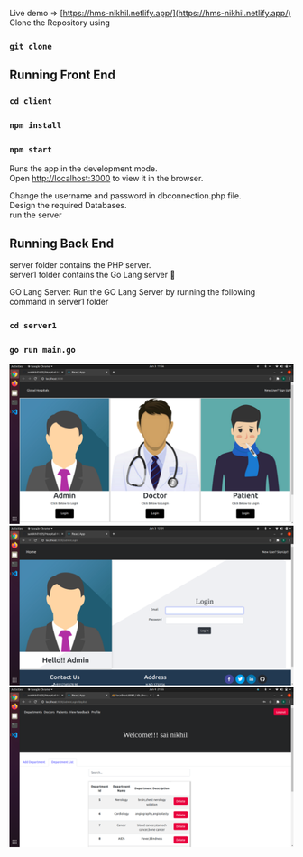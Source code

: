 Live demo => [https://hms-nikhil.netlify.app/](https://hms-nikhil.netlify.app/)
Clone the Repository using 

### `git clone`

## Running Front End

### `cd client`
### `npm install` 
### `npm start`

Runs the app in the development mode.\
Open [http://localhost:3000](http://localhost:3000) to view it in the browser.

Change the username and password in dbconnection.php file.\
Design the required Databases.\
run the server

## Running Back End
server folder contains the PHP server.\
server1 folder contains the Go Lang server 🙂

GO Lang Server:
Run the GO Lang Server by running the following command in server1 folder
###  `cd server1`
### `go run main.go`

<img src="./welcome.png" alt="Welcome Page" />
<img src="./adminLogin.png" alt="Admin Login"/>
<img src="./Dashboard.png" alt="Doctor Login" />
